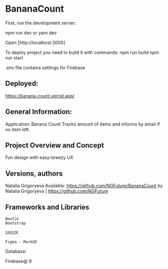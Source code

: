 # BananaCount

First, run the development server:

npm run dev
or
yarn dev

Open [http://localhost:3000]


To deploy project you need to build it with commands:
npm run build
npm run start

.env file contains settings for Firebase

## Deployed:
https://banana-count.vercel.app/

## General Information:

Application: Banana Count
Tracks amount of items and informs by email if no item left.

## Project Overview and Concept
Fun design with easy-breezy UX

## Versions, authors
Natalia Grigoryeva
Available: https://github.com/NGFuture/BananaCount
by Natalia Grigoryeva | https://github.com/NGFuture


 ## Frameworks and Libraries

    NextJs
    Bootstrap
    
   UI/UX:

    Figma - MockUI

 Database:
 
   Firebase@ 9


